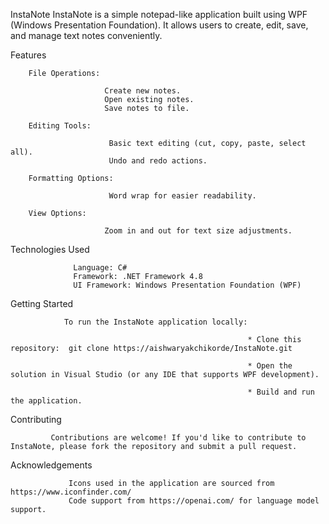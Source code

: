 InstaNote
InstaNote is a simple notepad-like application built using WPF (Windows Presentation Foundation). It allows users to create, edit, save, and manage text notes conveniently.

Features
        
        File Operations:

                         Create new notes.
                         Open existing notes.
                         Save notes to file.

        Editing Tools:

                          Basic text editing (cut, copy, paste, select all).
                          Undo and redo actions.

        Formatting Options:

                          Word wrap for easier readability.

        View Options:

                         Zoom in and out for text size adjustments.

Technologies Used

                  Language: C#
                  Framework: .NET Framework 4.8
                  UI Framework: Windows Presentation Foundation (WPF)

Getting Started

                To run the InstaNote application locally:

                                                         * Clone this repository:  git clone https://aishwaryakchikorde/InstaNote.git

                                                         * Open the solution in Visual Studio (or any IDE that supports WPF development).

                                                         * Build and run the application.

Contributing

             Contributions are welcome! If you'd like to contribute to InstaNote, please fork the repository and submit a pull request.


Acknowledgements

                 Icons used in the application are sourced from https://www.iconfinder.com/
                 Code support from https://openai.com/ for language model support.
